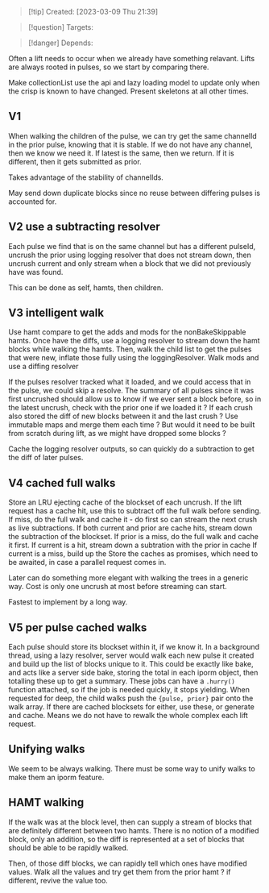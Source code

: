
>[!tip] Created: [2023-03-09 Thu 21:39]

>[!question] Targets: 

>[!danger] Depends: 

Often a lift needs to occur when we already have something relavant.
Lifts are always rooted in pulses, so we start by comparing there.

Make collectionList use the api and lazy loading model to update only when the crisp is known to have changed.  Present skeletons at all other times.

## V1
When walking the children of the pulse, we can try get the same channelId in the prior pulse, knowing that it is stable.  If we do not have any channel, then we know we need it.  If latest is the same, then we return.  If it is different, then it gets submitted as prior.

Takes advantage of the stability of channelIds.

May send down duplicate blocks since no reuse between differing pulses is accounted for.

## V2 use a subtracting resolver
Each pulse we find that is on the same channel but has a different pulseId, uncrush the prior using logging resolver that does not stream down, then uncrush current and only stream when a block that we did not previously have was found.

This can be done as self, hamts, then children.

## V3 intelligent walk
Use hamt compare to get the adds and mods for the nonBakeSkippable hamts.
Once have the diffs, use a logging resolver to stream down the hamt blocks while walking the hamts.
Then, walk the child list to get the pulses that were new, inflate those fully using the loggingResolver.  Walk mods and use a diffing resolver

If the pulses resolver tracked what it loaded, and we could access that in the pulse, we could skip a resolve.
The summary of all pulses since it was first uncrushed should allow us to know if we ever sent a block before, so in the latest uncrush, check with the prior one if we loaded it ?
If each crush also stored the diff of new blocks between it and the last crush ?
Use immutable maps and merge them each time ?
But would it need to be built from scratch during lift, as we might have dropped some blocks ?

Cache the logging resolver outputs, so can quickly do a subtraction to get the diff of later pulses.

## V4 cached full walks
Store an LRU ejecting cache of the blockset of each uncrush.
If the lift request has a cache hit, use this to subtract off the full walk before sending.
If miss, do the full walk and cache it - do first so can stream the next crush as live subtractions.
If both current and prior are cache hits, stream down the subtraction of the blockset.
If prior is a miss, do the full walk and cache it first.
If current is a hit, stream down a subtration with the prior in cache
If current is a miss, build up the
Store the caches as promises, which need to be awaited, in case a parallel request comes in.

Later can do something more elegant with walking the trees in a generic way.
Cost is only one uncrush at most before streaming can start.

Fastest to implement by a long way.

## V5 per pulse cached walks
Each pulse should store its blockset within it, if we know it.
In a background thread, using a lazy resolver, server would walk each new pulse it created and build up the list of blocks unique to it.
This could be exactly like bake, and acts like a server side bake, storing the total in each iporm object, then totalling these up to get a summary.
These jobs can have a `.hurry()` function attached, so if the job is needed quickly, it stops yielding.
When requested for deep, the child walks push the `{pulse, prior}` pair onto the walk array.
If there are cached blocksets for either, use these, or generate and cache.
Means we do not have to rewalk the whole complex each lift request.

## Unifying walks
We seem to be always walking.  There must be some way to unify walks to make them an iporm feature.

## HAMT walking
If the walk was at the block level, then can supply a stream of blocks that are definitely different between two hamts.  There is no notion of a modified block, only an addition, so the diff is represented at a set of blocks that should be able to be rapidly walked.

Then, of those diff blocks, we can rapidly tell which ones have modified values.  Walk all the values and try get them from the prior hamt ? if different, revive the value too.